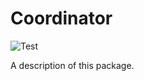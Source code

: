 # Coordinator

![Test](https://github.com/GustavoVergara/Coordinator/workflows/Test/badge.svg)

A description of this package.
